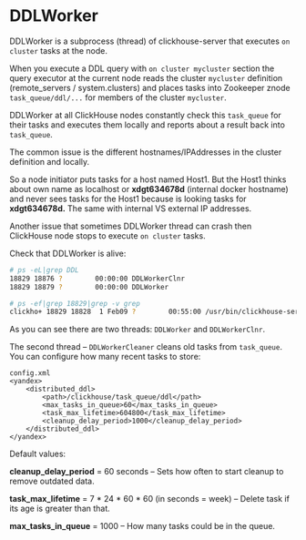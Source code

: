 # DDLWorker

DDLWorker is a subprocess \(thread\) of clickhouse-server that executes `on cluster` tasks at the node.

When you execute a DDL query with `on cluster mycluster` section the query executor at the current node reads the cluster `mycluster` definition \(remote\_servers / system.clusters\) and places tasks into Zookeeper znode `task_queue/ddl/...` for members of the cluster `mycluster`.

DDLWorker at all ClickHouse nodes constantly check this `task_queue` for their tasks and executes them locally and reports about a result back into `task_queue`.

The common issue is the different hostnames/IPAddresses in the cluster definition and locally.

So a node initiator puts tasks for a host named Host1. But the Host1 thinks about own name as localhost or **xdgt634678d** \(internal docker hostname\) and never sees tasks for the Host1 because is looking tasks for **xdgt634678d.** The same with internal VS external IP addresses.

Another issue that sometimes DDLWorker thread can crash then ClickHouse node stops to execute `on cluster` tasks.

Check that DDLWorker is alive:

```bash
# ps -eL|grep DDL
18829 18876 ?        00:00:00 DDLWorkerClnr
18829 18879 ?        00:00:00 DDLWorker

# ps -ef|grep 18829|grep -v grep
clickho+ 18829 18828  1 Feb09 ?        00:55:00 /usr/bin/clickhouse-server --con...
```

As you can see there are two threads: `DDLWorker` and `DDLWorkerClnr`.

The second thread – `DDLWorkerCleaner` cleans old tasks from `task_queue`. You can configure how many recent tasks to store:

```markup
config.xml
<yandex>
    <distributed_ddl>
        <path>/clickhouse/task_queue/ddl</path>
        <max_tasks_in_queue>60</max_tasks_in_queue>
        <task_max_lifetime>604800</task_max_lifetime>
        <cleanup_delay_period>1000</cleanup_delay_period>
    </distributed_ddl>
</yandex>
```

Default values:

**cleanup\_delay\_period** = 60 seconds – Sets how often to start cleanup to remove outdated data.

**task\_max\_lifetime** = 7 \* 24 \* 60 \* 60 \(in seconds = week\) – Delete task if its age is greater than that.

**max\_tasks\_in\_queue** = 1000 – How many tasks could be in the queue.

